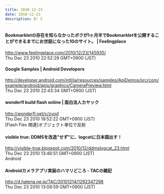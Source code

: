 ```yaml
---
title: 2010-12-23
date: 2010-12-23
description: B! 5
---
```


#### Bookmarkletの存在を知らなかったボクが1ヶ月半でBookmarkletを公開することができるまでにお世話になった10のサイト。 | Feelingplace
http://www.feelingplace.com/2010/12/23/145935/<br>
Thu Dec 23 2010 22:52:29 GMT+0900 (JST)<br>


####   Google Samples | Android Developers
http://developer.android.com/intl/ja/resources/samples/ApiDemos/src/com/example/android/apis/graphics/CameraPreview.html<br>
Thu Dec 23 2010 22:43:34 GMT+0900 (JST)<br>


#### wonderfl build flash online | 面白法人カヤック
http://wonderfl.net/c/zvod<br>
Thu Dec 23 2010 19:52:22 GMT+0900 (JST)<br>
[Flash Flex 関連]オブジェクト単位で反射


#### visible true: DDMSを改造"せず"に、logcatに日本語出す！
http://visible-true.blogspot.com/2010/12/ddmslogcat_23.html<br>
Thu Dec 23 2010 13:46:51 GMT+0900 (JST)<br>
Android


####  Androidカメラアプリ実装のハマリどころ - TACの雑記
http://d.hatena.ne.jp/TAC/20101214/1292347298<br>
Thu Dec 23 2010 13:08:59 GMT+0900 (JST)<br>



